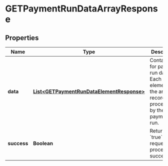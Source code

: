 

# GETPaymentRunDataArrayResponse


## Properties

| Name | Type | Description | Notes |
|------------ | ------------- | ------------- | -------------|
|**data** | [**List&lt;GETPaymentRunDataElementResponse&gt;**](GETPaymentRunDataElementResponse.md) | Container for payment run data. Each element in the array is a record processed by the payment run.  |  [optional] |
|**success** | **Boolean** | Returns &#x60;true&#x60; if the request was processed successfully.  |  [optional] |



